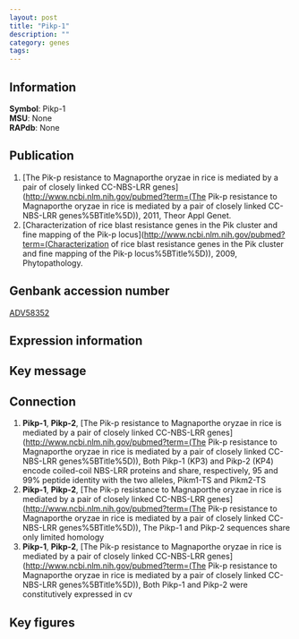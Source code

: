 ```yaml
---
layout: post
title: "Pikp-1"
description: ""
category: genes
tags: 
---
```


## Information
__Symbol__: Pikp-1  
__MSU__: None  
__RAPdb__: None  

## Publication
1. [The Pik-p resistance to Magnaporthe oryzae in rice is mediated by a pair of closely linked CC-NBS-LRR genes](http://www.ncbi.nlm.nih.gov/pubmed?term=(The Pik-p resistance to Magnaporthe oryzae in rice is mediated by a pair of closely linked CC-NBS-LRR genes%5BTitle%5D)), 2011, Theor Appl Genet.
2. [Characterization of rice blast resistance genes in the Pik cluster and fine mapping of the Pik-p locus](http://www.ncbi.nlm.nih.gov/pubmed?term=(Characterization of rice blast resistance genes in the Pik cluster and fine mapping of the Pik-p locus%5BTitle%5D)), 2009, Phytopathology.

## Genbank accession number
[ADV58352](http://www.ncbi.nlm.nih.gov/nuccore/ADV58352)

## Expression information

## Key message

## Connection
1. __Pikp-1__, __Pikp-2__, [The Pik-p resistance to Magnaporthe oryzae in rice is mediated by a pair of closely linked CC-NBS-LRR genes](http://www.ncbi.nlm.nih.gov/pubmed?term=(The Pik-p resistance to Magnaporthe oryzae in rice is mediated by a pair of closely linked CC-NBS-LRR genes%5BTitle%5D)),  Both Pikp-1 (KP3) and Pikp-2 (KP4) encode coiled-coil NBS-LRR proteins and share, respectively, 95 and 99% peptide identity with the two alleles, Pikm1-TS and Pikm2-TS
2. __Pikp-1__, __Pikp-2__, [The Pik-p resistance to Magnaporthe oryzae in rice is mediated by a pair of closely linked CC-NBS-LRR genes](http://www.ncbi.nlm.nih.gov/pubmed?term=(The Pik-p resistance to Magnaporthe oryzae in rice is mediated by a pair of closely linked CC-NBS-LRR genes%5BTitle%5D)),  The Pikp-1 and Pikp-2 sequences share only limited homology
3. __Pikp-1__, __Pikp-2__, [The Pik-p resistance to Magnaporthe oryzae in rice is mediated by a pair of closely linked CC-NBS-LRR genes](http://www.ncbi.nlm.nih.gov/pubmed?term=(The Pik-p resistance to Magnaporthe oryzae in rice is mediated by a pair of closely linked CC-NBS-LRR genes%5BTitle%5D)),  Both Pikp-1 and Pikp-2 were constitutively expressed in cv

## Key figures


